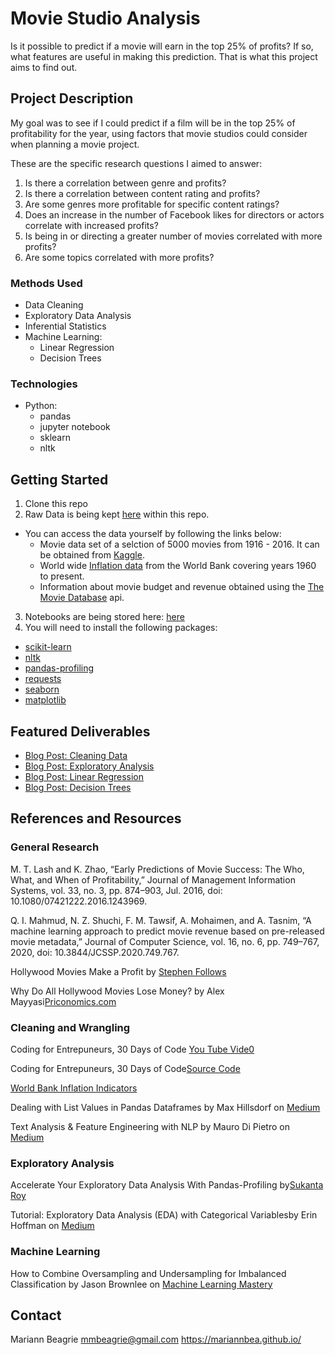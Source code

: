 # Movie Studio Analysis
Is it possible to predict if a movie will earn in the top 25% of profits? If so, what features are useful in making this prediction.  That is what this project aims to find out.

## Project Description
My goal was to see if I could predict if a film will be in the top 25% of profitability for the year, using factors that movie studios could consider when planning a movie project.  

These are the specific research questions I aimed to answer:

1.	Is there a correlation between genre and profits?
2.	Is there a correlation between content rating and profits?
3.	Are some genres more profitable for specific content ratings?
4.	Does an increase in the number of Facebook likes for directors or actors correlate with increased profits?
5.	Is being in or directing a greater number of movies correlated with more profits?
6.	Are some topics correlated with more profits?

### Methods Used
* Data Cleaning
* Exploratory Data Analysis
* Inferential Statistics
* Machine Learning:
  * Linear Regression
  * Decision Trees

### Technologies
 
* Python:
  * pandas
  * jupyter notebook 
  * sklearn
  * nltk

## Getting Started

1. Clone this repo 
2. Raw Data is being kept [here](https://github.com/MariannBea/Movie-Studio-Analysis/tree/main/data/raw_data) within this repo.  
* You can access the data yourself by following the links below:
  * Movie data set of a selction of 5000 movies from 1916 - 2016. It can be obtained from [Kaggle](https://www.kaggle.com/carolzhangdc/imdb-5000-movie-dataset). 
  * World wide [Inflation data](https://data.worldbank.org/indicator/FP.CPI.TOTL.ZG) from the World Bank covering years 1960 to present.
  * Information about movie budget and revenue obtained using the [The Movie Database](https://www.themoviedb.org/?language=en-US) api. 
3. Notebooks are being stored here: [here](https://github.com/MariannBea/Movie-Studio-Analysis/tree/main/Notebooks)
4. You will need to install the following packages:
  * [scikit-learn](https://scikit-learn.org/stable/install.html)
  * [nltk](https://www.nltk.org/install.html)
  * [pandas-profiling](https://pandas-profiling.github.io/pandas-profiling/docs/master/index.html)
  * [requests](https://anaconda.org/anaconda/requests)
  * [seaborn](https://www.delftstack.com/howto/seaborn/conda-install-seaborn-module-python/)
  * [matplotlib](https://anaconda.org/conda-forge/matplotlib)

## Featured Deliverables
* [Blog Post: Cleaning Data](https://mariannbea.github.io//machine%20learning/movie-studio-profits-cleaning/)
* [Blog Post: Exploratory Analysis](https://mariannbea.github.io//machine%20learning/movie-studio-profits-eda/)
* [Blog Post: Linear Regression](https://mariannbea.github.io//machine%20learning/movie-studio-profits-linear-regression/)
* [Blog Post: Decision Trees](https://mariannbea.github.io//machine%20learning/movie-studio-profits-decision-trees/)

## References and Resources

### General Research

M. T. Lash and K. Zhao, “Early Predictions of Movie Success: The Who, What, and When of Profitability,” Journal of Management Information Systems, vol. 33, no. 3, pp. 874–903, Jul. 2016, doi: 10.1080/07421222.2016.1243969.

Q. I. Mahmud, N. Z. Shuchi, F. M. Tawsif, A. Mohaimen, and A. Tasnim, “A machine learning approach to predict movie revenue based on pre-released movie metadata,” Journal of Computer Science, vol. 16, no. 6, pp. 749–767, 2020, doi: 10.3844/JCSSP.2020.749.767.

Hollywood Movies Make a Profit by [Stephen Follows](https://stephenfollows.com/hollywood-movies-make-a-profit/)

Why Do All Hollywood Movies Lose Money? by Alex Mayyasi[Priconomics.com](https://priceonomics.com/why-do-all-hollywood-movies-lose-money/)

### Cleaning and Wrangling

Coding for Entrepuneurs, 30 Days of Code [You Tube Vide0](https://www.youtube.com/watch?v=Sg5VTTBIhqo)

Coding for Entrepuneurs, 30 Days of Code[Source Code](https://github.com/codingforentrepreneurs/30-Days-of-Python/tree/master/tutorial-reference/Day%2013)

[World Bank Inflation Indicators](https://data.worldbank.org/indicator/FP.CPI.TOTL.ZG)

Dealing with List Values in Pandas Dataframes by Max Hillsdorf on [Medium](https://towardsdatascience.com/dealing-with-list-values-in-pandas-dataframes-a177e534f173)

Text Analysis & Feature Engineering with NLP by Mauro Di Pietro on [Medium](https://towardsdatascience.com/text-analysis-feature-engineering-with-nlp-502d6ea9225d)

### Exploratory Analysis

Accelerate Your Exploratory Data Analysis With Pandas-Profiling by[Sukanta Roy](https://towardsdatascience.com/accelerate-your-exploratory-data-analysis-with-pandas-profiling-4eca0cb770d1) 

Tutorial: Exploratory Data Analysis (EDA) with Categorical Variablesby Erin Hoffman on [Medium](https://medium.com/analytics-vidhya/tutorial-exploratory-data-analysis-eda-with-categorical-variables-6a569a3aea55)

### Machine Learning

How to Combine Oversampling and Undersampling for Imbalanced Classification by Jason Brownlee on [Machine Learning Mastery](https://machinelearningmastery.com/combine-oversampling-and-undersampling-for-imbalanced-classification)

## Contact 
Mariann Beagrie
mmbeagrie@gmail.com
https://mariannbea.github.io/
